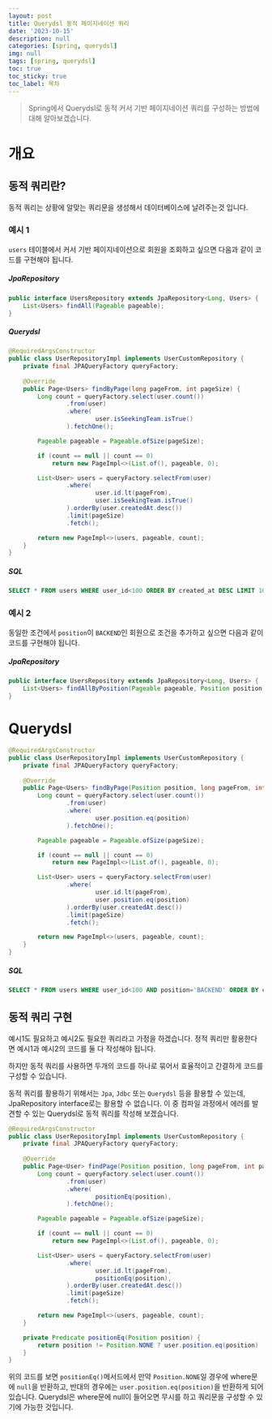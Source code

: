```yaml
---
layout: post
title: Querydsl 동적 페이지네이션 쿼리 
date: '2023-10-15'
description: null
categories: [spring, querydsl]
img: null
tags: [spring, querydsl]
toc: true
toc_sticky: true
toc_label: 목차
---
```


> Spring에서 Querydsl로 동적 커서 기반 페이지네이션 쿼리를 구성하는 방법에 대해 알아보겠습니다.


# 개요

## 동적 쿼리란?

동적 쿼리는 상황에 알맞는 쿼리문을 생성해서 데이터베이스에 날려주는것 입니다.

### 예시 1
`users` 테이블에서 커서 기반 페이지네이션으로 회원을 조회하고 싶으면 다음과 같이 코드를 구현해야 됩니다.

##### JpaRepository

```java
public interface UsersRepository extends JpaRepository<Long, Users> {
    List<Users> findAll(Pageable pageable);
}
```

##### Querydsl

```java
@RequiredArgsConstructor
public class UserRepositoryImpl implements UserCustomRepository {
    private final JPAQueryFactory queryFactory;
    
    @Override
    public Page<Users> findByPage(long pageFrom, int pageSize) {
        Long count = queryFactory.select(user.count())
                .from(user)
                .where(
                        user.isSeekingTeam.isTrue()
                ).fetchOne();

        Pageable pageable = Pageable.ofSize(pageSize);

        if (count == null || count == 0)
            return new PageImpl<>(List.of(), pageable, 0);

        List<User> users = queryFactory.selectFrom(user)
                .where(
                        user.id.lt(pageFrom),
                        user.isSeekingTeam.isTrue()
                ).orderBy(user.createdAt.desc())
                .limit(pageSize)
                .fetch();

        return new PageImpl<>(users, pageable, count);
    }
}
```

##### SQL

```sql
SELECT * FROM users WHERE user_id<100 ORDER BY created_at DESC LIMIT 10;
```

### 예시 2

동일한 조건에서 `position`이 `BACKEND`인 회원으로 조건을 추가하고 싶으면 다음과 같이 코드를 구현해야 됩니다.

##### JpaRepository

```java
public interface UsersRepository extends JpaRepository<Long, Users> {
    List<Users> findAllByPosition(Pageable pageable, Position position);
}
```

# Querydsl

```java
@RequiredArgsConstructor
public class UserRepositoryImpl implements UserCustomRepository {
    private final JPAQueryFactory queryFactory;
    
    @Override
    public Page<Users> findByPage(Position position, long pageFrom, int pageSize) {
        Long count = queryFactory.select(user.count())
                .from(user)
                .where(
                        user.position.eq(position)
                ).fetchOne();

        Pageable pageable = Pageable.ofSize(pageSize);

        if (count == null || count == 0)
            return new PageImpl<>(List.of(), pageable, 0);

        List<User> users = queryFactory.selectFrom(user)
                .where(
                        user.id.lt(pageFrom),
                        user.position.eq(position)
                ).orderBy(user.createdAt.desc())
                .limit(pageSize)
                .fetch();

        return new PageImpl<>(users, pageable, count);
    }
}
```

##### SQL

```sql
SELECT * FROM users WHERE user_id<100 AND position='BACKEND' ORDER BY created_at DESC LIMIT 10;
```

## 동적 쿼리 구현

예시1도 필요하고 예시2도 필요한 쿼리라고 가정을 하겠습니다. 정적 쿼리만 활용한다면 예시1과 예시2의 코드를 둘 다 작성해야 됩니다.

하지만 동적 쿼리를 사용하면 두개의 코드를 하나로 묶어서 효율적이고 간결하게 코드를 구성할 수 있습니다.

동적 쿼리를 활용하기 위해서는 `Jpa`, `Jdbc` 또는 `Querydsl` 등을 활용할 수 있는데, JpaRepository interface로는 활용할 수 없습니다. 이 중 컴파일 
과정에서 에러를 발견할 수 있는 Querydsl로 동적 쿼리를 작성해 보겠습니다.

```java
@RequiredArgsConstructor
public class UserRepositoryImpl implements UserCustomRepository {
    private final JPAQueryFactory queryFactory;
    
    @Override
    public Page<User> findPage(Position position, long pageFrom, int pageSize) {
        Long count = queryFactory.select(user.count())
                .from(user)
                .where(
                        positionEq(position),
                ).fetchOne();

        Pageable pageable = Pageable.ofSize(pageSize);

        if (count == null || count == 0)
            return new PageImpl<>(List.of(), pageable, 0);

        List<User> users = queryFactory.selectFrom(user)
                .where(
                        user.id.lt(pageFrom),
                        positionEq(position),
                ).orderBy(user.createdAt.desc())
                .limit(pageSize)
                .fetch();

        return new PageImpl<>(users, pageable, count);
    }

    private Predicate positionEq(Position position) {
        return position != Position.NONE ? user.position.eq(position) : null;
    }
}
```

위의 코드를 보면 `positionEq()`메서드에서 만약 `Position.NONE`일 경우에 where문에 `null`을 반환하고, 반대의 경우에는 
`user.position.eq(position)`을 반환하게 되어있습니다. Querydsl은 where문에 null이 들어오면 무시를 하고 쿼리문을 구성할 수 있기에 가능한 것입니다.
